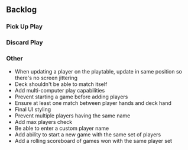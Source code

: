 ## Backlog

### Pick Up Play

### Discard Play

### Other
- When updating a player on the playtable, update in same position so there's no screen jittering
- Deck shouldn't be able to match itself
- Add multi-computer play capabilities
- Prevent starting a game before adding players
- Ensure at least one match between player hands and deck hand
- Final UI styling
- Prevent multiple players having the same name
- Add max players check
- Be able to enter a custom player name
- Add ability to start a new game with the same set of players
- Add a rolling scoreboard of games won with the same player set

